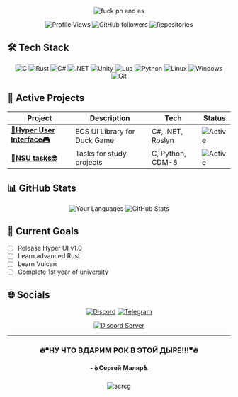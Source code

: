 <div align="center">


![fuck ph and as](https://private-user-images.githubusercontent.com/154656953/502986500-17a66e8f-9a36-419a-9068-5a5c23c631d2.png?jwt=eyJ0eXAiOiJKV1QiLCJhbGciOiJIUzI1NiJ9.eyJpc3MiOiJnaXRodWIuY29tIiwiYXVkIjoicmF3LmdpdGh1YnVzZXJjb250ZW50LmNvbSIsImtleSI6ImtleTUiLCJleHAiOjE3NjA4ODc2OTMsIm5iZiI6MTc2MDg4NzM5MywicGF0aCI6Ii8xNTQ2NTY5NTMvNTAyOTg2NTAwLTE3YTY2ZThmLTlhMzYtNDE5YS05MDY4LTVhNWMyM2M2MzFkMi5wbmc_WC1BbXotQWxnb3JpdGhtPUFXUzQtSE1BQy1TSEEyNTYmWC1BbXotQ3JlZGVudGlhbD1BS0lBVkNPRFlMU0E1M1BRSzRaQSUyRjIwMjUxMDE5JTJGdXMtZWFzdC0xJTJGczMlMkZhd3M0X3JlcXVlc3QmWC1BbXotRGF0ZT0yMDI1MTAxOVQxNTIzMTNaJlgtQW16LUV4cGlyZXM9MzAwJlgtQW16LVNpZ25hdHVyZT1kMzRkMjFlYjZmNmY3MGJlZDRhYjE4YmNhYTczN2IwNGZmMzZjNjYxMjYzYzQ0ZDRhZjI5YTgzZjRiOTdjZDliJlgtQW16LVNpZ25lZEhlYWRlcnM9aG9zdCJ9.JxOr0gmxqec4SysjoW_9uiH81PD5KjTAuMpkbZU0u5w)

![Profile Views](https://komarev.com/ghpvc/?username=aukvary&color=blue&style=flat-square)
![GitHub followers](https://img.shields.io/github/followers/aukvary?color=blue&style=flat-square)
![Repositories](https://img.shields.io/badge/Repositories-10+-blue?style=flat-square)

</div>

## 🛠️ Tech Stack

<div align="center">
  
![C](https://img.shields.io/badge/C-A8B9CC?style=for-the-badge&logo=c&logoColor=white)
![Rust](https://img.shields.io/badge/Rust-000000?style=for-the-badge&logo=rust&logoColor=white)
![C#](https://img.shields.io/badge/C%23-239120?style=for-the-badge&logo=c-sharp&logoColor=white)
![.NET](https://img.shields.io/badge/.NET-512BD4?style=for-the-badge&logo=dotnet&logoColor=white)
![Unity](https://img.shields.io/badge/Unity-000000?style=for-the-badge&logo=unity&logoColor=white)
![Lua](https://img.shields.io/badge/Lua-2C2D72?style=for-the-badge&logo=lua&logoColor=white)
![Python](https://img.shields.io/badge/Python-3776AB?style=for-the-badge&logo=python&logoColor=white)
![Linux](https://img.shields.io/badge/Linux-FCC624?style=for-the-badge&logo=linux&logoColor=black)
![Windows](https://img.shields.io/badge/Windows-0078D6?style=for-the-badge&logo=windows&logoColor=white)
![Git](https://img.shields.io/badge/Git-F05032?style=for-the-badge&logo=git&logoColor=white)

</div>

## 🚀 Active Projects

<div align="center">

| Project | Description | Tech | Status |
|---------|-------------|------|--------|
| **[🦆Hyper User Interface🎮](https://github.com/Aukvary/HyperUserInterface)** | ECS UI Library for Duck Game | C#, .NET, Roslyn | ![Active](https://img.shields.io/badge/🟢_Active_Development-orange) |
| **[📖NSU tasks🤓](https://github.com/Aukvary/NSU)** | Tasks for study projects | C, Python, CDM-8 | ![Active](https://img.shields.io/badge/🟢_In_Development-yellow) |

</div>

## 📊 GitHub Stats

<div align="center">

![Your Languages](https://github-readme-stats.vercel.app/api/top-langs/?username=aukvary&layout=compact&theme=dark&hide_border=true&bg_color=00000000&title_color=ffffff&text_color=ffffff&hide=html,css,javascript)
![GitHub Stats](https://github-readme-stats.vercel.app/api?username=aukvary&show_icons=true&theme=dark&hide_border=true&bg_color=00000000&title_color=ffffff&text_color=ffffff&icon_color=5865F2&hide_rank=true)

</div>

## 🎯 Current Goals

- [ ] Release Hyper UI v1.0
- [ ] Learn advanced Rust  
- [ ] Learn Vulcan
- [ ] Complete 1st year of university

## 🌐 Socials

<div align="center">

[![Discord](https://img.shields.io/badge/Discord-aukvary-5865F2?style=for-the-badge&logo=discord&logoColor=white)](https://discord.com/users/675888930725298219)
[![Telegram](https://img.shields.io/badge/Telegram-@aukvary-26A5E4?style=for-the-badge&logo=telegram&logoColor=white)](https://t.me/aukvary)

[![Discord Server](https://img.shields.io/badge/Duck_Channel_[5]-Join_Server-5865F2?style=for-the-badge&logo=discord&logoColor=white)](https://discord.gg/hsAMzvYrFX)

</div>


***

<div align="center">
  
### 🔥❝НУ ЧТО ВДАРИМ РОК В ЭТОЙ ДЫРЕ!!!❞🔥 
#### **- ♿Сергей Маляр♿**
![sereg](https://private-user-images.githubusercontent.com/154656953/502984175-ef29955e-52f1-4d89-be08-7a13c5b57f80.gif?jwt=eyJ0eXAiOiJKV1QiLCJhbGciOiJIUzI1NiJ9.eyJpc3MiOiJnaXRodWIuY29tIiwiYXVkIjoicmF3LmdpdGh1YnVzZXJjb250ZW50LmNvbSIsImtleSI6ImtleTUiLCJleHAiOjE3NjA4ODcwMDcsIm5iZiI6MTc2MDg4NjcwNywicGF0aCI6Ii8xNTQ2NTY5NTMvNTAyOTg0MTc1LWVmMjk5NTVlLTUyZjEtNGQ4OS1iZTA4LTdhMTNjNWI1N2Y4MC5naWY_WC1BbXotQWxnb3JpdGhtPUFXUzQtSE1BQy1TSEEyNTYmWC1BbXotQ3JlZGVudGlhbD1BS0lBVkNPRFlMU0E1M1BRSzRaQSUyRjIwMjUxMDE5JTJGdXMtZWFzdC0xJTJGczMlMkZhd3M0X3JlcXVlc3QmWC1BbXotRGF0ZT0yMDI1MTAxOVQxNTExNDdaJlgtQW16LUV4cGlyZXM9MzAwJlgtQW16LVNpZ25hdHVyZT1lNWYxM2E1NDk3ZDBhOWI3NzQyMTFkODU3ZjI5MzA3OWJlNzdmYjZiMjBlZDQwYjZiZmVjYTZhODliNjU5NGIyJlgtQW16LVNpZ25lZEhlYWRlcnM9aG9zdCJ9.FLxSBsQUhT79l1boGmOQ1fEQc9RifpEGMZ-iR0nDy4A)

</div>
